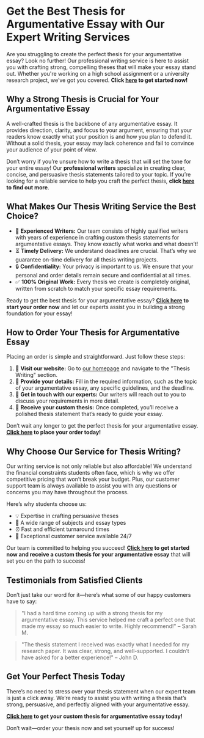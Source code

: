 # Get the Best Thesis for Argumentative Essay with Our Expert Writing Services

Are you struggling to create the perfect thesis for your argumentative essay? Look no further! Our professional writing service is here to assist you with crafting strong, compelling theses that will make your essay stand out. Whether you're working on a high school assignment or a university research project, we’ve got you covered. **Click [here](https://tinyurl.com/topessay?keyword=thesis+for+argumentative+essay) to get started now!**

## Why a Strong Thesis is Crucial for Your Argumentative Essay

A well-crafted thesis is the backbone of any argumentative essay. It provides direction, clarity, and focus to your argument, ensuring that your readers know exactly what your position is and how you plan to defend it. Without a solid thesis, your essay may lack coherence and fail to convince your audience of your point of view.

Don’t worry if you’re unsure how to write a thesis that will set the tone for your entire essay! Our **professional writers** specialize in creating clear, concise, and persuasive thesis statements tailored to your topic. If you’re looking for a reliable service to help you craft the perfect thesis, **click [here](https://tinyurl.com/topessay?keyword=thesis+for+argumentative+essay) to find out more**.

## What Makes Our Thesis Writing Service the Best Choice?

- 💼 **Experienced Writers:** Our team consists of highly qualified writers with years of experience in crafting custom thesis statements for argumentative essays. They know exactly what works and what doesn’t!
- ⏳ **Timely Delivery:** We understand deadlines are crucial. That’s why we guarantee on-time delivery for all thesis writing projects.
- 🔒 **Confidentiality:** Your privacy is important to us. We ensure that your personal and order details remain secure and confidential at all times.
- ✅ **100% Original Work:** Every thesis we create is completely original, written from scratch to match your specific essay requirements.

Ready to get the best thesis for your argumentative essay? **[Click here](https://tinyurl.com/topessay?keyword=thesis+for+argumentative+essay) to start your order now** and let our experts assist you in building a strong foundation for your essay!

## How to Order Your Thesis for Argumentative Essay

Placing an order is simple and straightforward. Just follow these steps:

1. 📝 **Visit our website:** Go to [our homepage](https://tinyurl.com/topessay?keyword=thesis+for+argumentative+essay) and navigate to the "Thesis Writing" section.
2. 📅 **Provide your details:** Fill in the required information, such as the topic of your argumentative essay, any specific guidelines, and the deadline.
3. 💬 **Get in touch with our experts:** Our writers will reach out to you to discuss your requirements in more detail.
4. 🎯 **Receive your custom thesis:** Once completed, you’ll receive a polished thesis statement that’s ready to guide your essay.

Don’t wait any longer to get the perfect thesis for your argumentative essay. **[Click here](https://tinyurl.com/topessay?keyword=thesis+for+argumentative+essay) to place your order today!**

## Why Choose Our Service for Thesis Writing?

Our writing service is not only reliable but also affordable! We understand the financial constraints students often face, which is why we offer competitive pricing that won’t break your budget. Plus, our customer support team is always available to assist you with any questions or concerns you may have throughout the process.

Here’s why students choose us:

- 💡 Expertise in crafting persuasive theses
- 📑 A wide range of subjects and essay types
- ⏰ Fast and efficient turnaround times
- 💬 Exceptional customer service available 24/7

Our team is committed to helping you succeed! **[Click here](https://tinyurl.com/topessay?keyword=thesis+for+argumentative+essay) to get started now and receive a custom thesis for your argumentative essay** that will set you on the path to success!

## Testimonials from Satisfied Clients

Don’t just take our word for it—here’s what some of our happy customers have to say:

> "I had a hard time coming up with a strong thesis for my argumentative essay. This service helped me craft a perfect one that made my essay so much easier to write. Highly recommend!" – Sarah M.

> "The thesis statement I received was exactly what I needed for my research paper. It was clear, strong, and well-supported. I couldn’t have asked for a better experience!" – John D.

## Get Your Perfect Thesis Today

There’s no need to stress over your thesis statement when our expert team is just a click away. We’re ready to assist you with writing a thesis that’s strong, persuasive, and perfectly aligned with your argumentative essay.

**[Click here](https://tinyurl.com/topessay?keyword=thesis+for+argumentative+essay) to get your custom thesis for argumentative essay today!**

Don’t wait—order your thesis now and set yourself up for success!
